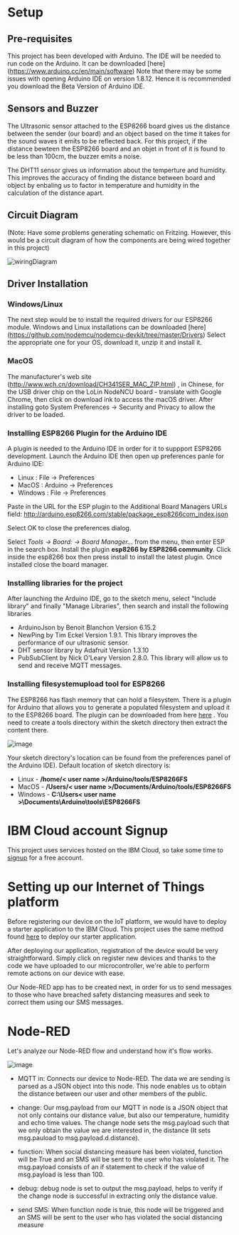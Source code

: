 # Setup
## Pre-requisites
This project has been developed with Arduino. The IDE will be needed to run code on the Arduino. It can be downloaded [here] (https://www.arduino.cc/en/main/software) Note that there may be some issues with opening Arduino IDE on version 1.8.12.  Hence it is recommended you download the Beta Version of Arduino IDE.

## Sensors and Buzzer
The Ultrasonic sensor attached to the ESP8266 board gives us the distance between the sender (our board) and an object based on the time it takes for the sound waves it emits to be reflected back. For this project, if the distance bewteen the ESP8266 board and an objet in front of it is found to be less than 100cm, the buzzer emits a noise.

The DHT11 sensor gives us information about the temperture and humidity. This improves the accuracy of finding the distance between board and object by enbaling us to factor in temperature and humidity in the calculation of the distance apart.

## Circuit Diagram
(Note: Have some problems generating schematic on Fritzing. However, this would be a circuit diagram of how the components are being wired together in this project)

![wiringDiagram](https://user-images.githubusercontent.com/62842333/84584757-ca160b80-ae3a-11ea-84e1-079f564a9441.PNG)

## Driver Installation
### Windows/Linux
The next step would be to install the required drivers for our ESP8266 module. Windows and Linux installations can be downloaded [here] (https://github.com/nodemcu/nodemcu-devkit/tree/master/Drivers) Select the appropriate one for your OS, download it, unzip it and install it.

### MacOS 
The manufacturer's web site (http://www.wch.cn/download/CH341SER_MAC_ZIP.html) , in Chinese, for the USB driver chip on the LoLin NodeNCU board - translate with Google Chrome, then click on download ink to access the macOS driver. After installing goto System Preferences -> Security and Privacy to allow the driver to be loaded.

### Installing ESP8266 Plugin for the Arduino IDE
A plugin is needed to the Arduino IDE in order for it to suppport ESP8266 development. Launch the Arduino IDE then open up preferences panle for Arduino IDE:
- Linux : File -> Preferences
- MacOS : Arduino -> Preferences
- Windows : File -> Preferences

Paste in the URL for the ESP plugin to the Additional Board Managers URLs field:
http://arduino.esp8266.com/stable/package_esp8266com_index.json

Select OK to close the preferences dialog.

Select *Tools -> Board: -> Board Manager...* from the menu, then enter ESP in the search box. Install the plugin **esp8266 by ESP8266 community**. Click inside the esp8266 box then press install to install the latest plugin. Once installed close the board manager. 

### Installing libraries for the project
After launching the Arduino IDE, go to the sketch menu, select "Include library" and finally "Manage Libraries", then search and install the following libraries

- ArduinoJson by Benoit Blanchon Version 6.15.2
- NewPing by Tim Eckel Version 1.9.1. This library improves the performance of our ultrasonic sensor.
- DHT sensor library by Adafruit Version 1.3.10
- PubSubClient by Nick O'Leary Version 2.8.0. This library will allow us to send and receive MQTT messages.

### Installing filesystemupload tool for ESP8266 
The ESP8266 has flash memory that can hold a filesystem. There is a plugin for Arduino that allows you to generate a populated filesystem and upload it to the ESP8266 board. The plugin can be downloaded from here [here](https://github.com/esp8266/arduino-esp8266fs-plugin/releases) . You need to create a tools directory within the sketch directory then extract the content there.

![image](https://user-images.githubusercontent.com/62842333/84583354-4e13c780-ae2a-11ea-902b-00bb15eed80f.png)

Your sketch directory's location can be found from the preferences panel of the Arduino IDE). Default location of sketch directory is:

- Linux - **/home/< user name >/Arduino/tools/ESP8266FS**
- MacOS - **/Users/< user name >/Documents/Arduino/tools/ESP8266FS**
- Windows - **C:\Users< user name >\Documents\Arduino\tools\ESP8266FS**

# IBM Cloud account Signup
This project uses services hosted on the IBM Cloud, so take some time to [signup](https://cloud.ibm.com/login) for a free account. 

# Setting up our Internet of Things platform
Before registering our device on the IoT platform, we would have to deploy a starter application to the IBM Cloud. This project uses the same method found [here](https://github.com/binnes/esp8266Workshop/blob/master/en/part1/IOTCLOUD.md) to deploy our starter application.

After deploying our application, registration of the device would be very straightforward. Simply click on register new devices and thanks to the code we have uploaded to our microcontroller, we're able to perform remote actions on our device with ease. 

Our Node-RED app has to be created next, in order for us to send messages to those who have breached safety distancing measures and seek to correct them using our SMS messages. 

# Node-RED
Let's analyze our Node-RED flow and understand how it's flow works.

![image](https://user-images.githubusercontent.com/62842333/84583932-6dfab980-ae31-11ea-8600-345b71b0d44e.png)

- MQTT in: Connects our device to Node-RED. The data we are sending is parsed as a JSON object into this node. This node enables us to obtain the distance between our user and other members of the public.

- change: Our msg.payload from our MQTT in node is a JSON object that not only contains our distance value, but also our temperature, humidity and echo time values. The change node sets the msg.payload such that we only obtain the value we are interested in, the distance (It sets msg.pauload to msg.payload.d.distance). 

- function: When social distancing measure has been violated, function will be True and an SMS will be sent to the user who has violated it. The msg.payload consists of an if statement to check if the value of msg.payload is less than 100.
- debug: debug node is set to output the msg.payload, helps to verify if the change node is successful in extracting only the distance value.

- send SMS: When function node is true, this node will be triggered and an SMS will be sent to the user who has violated the social distancing measure


